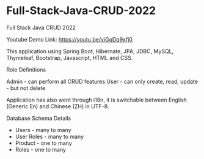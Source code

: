 # Full-Stack-Java-CRUD-2022
Full Stack Java CRUD 2022

Youtube Demo Link: https://youtu.be/viGqDq9xfj0




This application using Spring Boot, Hibernate, JPA, JDBC, MySQL, Thymeleaf, Bootstrap, Javascript, HTML and CSS. 



Role Definitions


Admin - can perform all CRUD features 
User - can only create, read, update - but not delete


Application has also went through i18n, it is switchable between English (Generic En) and Chinese (ZH) in UTF-8. 


Database Schema Details

- Users - many to many
- User Roles - many to many
- Product - one to many 
- Roles - one to many 









